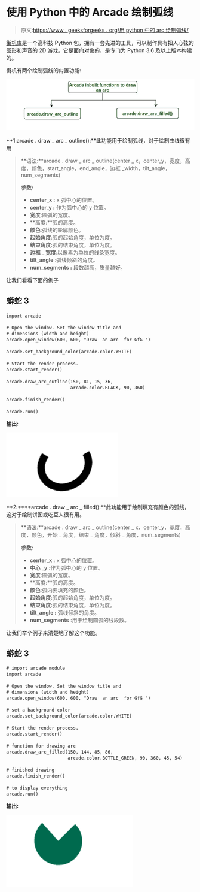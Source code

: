 # 使用 Python 中的 Arcade 绘制弧线

> 原文:[https://www . geeksforgeeks . org/用 python 中的 arc 绘制弧线/](https://www.geeksforgeeks.org/draw-an-arc-using-arcade-in-python/)

[街机库](https://www.geeksforgeeks.org/arcade-library-in-python/)是一个高科技 Python 包，拥有一套先进的工具，可以制作具有扣人心弦的图形和声音的 2D 游戏。它是面向对象的，是专门为 Python 3.6 及以上版本构建的。

街机有两个绘制弧线的内置功能:

![](img/5a79c1f914c08e0988fe46fc4f484fdc.png)

**1:arcade . draw _ arc _ outline():**此功能用于绘制弧线，对于绘制曲线很有用

> **语法:**arcade . draw _ arc _ outline(center _ x，center_y，宽度，高度，颜色，start_angle，end_angle，边框 _width，tilt_angle，num_segments)
> 
> **参数:**
> 
> *   **center_x :** x 弧中心的位置。
> *   **center_y :** 作为弧中心的 y 位置。
> *   **宽度**:圆弧的宽度。
> *   **高度:**弧的高度。
> *   **颜色**:弧线的轮廓颜色。
> *   **起始角度**:弧的起始角度，单位为度。
> *   **结束角度**:弧的结束角度，单位为度。
> *   **边框 _ 宽度**:以像素为单位的线条宽度。
> *   **tilt_angle** :弧线倾斜的角度。
> *   **num_segments :** 段数越高，质量越好。

让我们看看下面的例子

## 蟒蛇 3

```
import arcade

# Open the window. Set the window title and
# dimensions (width and height)
arcade.open_window(600, 600, "Draw  an arc  for GfG ")

arcade.set_background_color(arcade.color.WHITE)

# Start the render process.
arcade.start_render()

arcade.draw_arc_outline(150, 81, 15, 36,
                        arcade.color.BLACK, 90, 360)

arcade.finish_render()

arcade.run()
```

**输出:**

![](img/bf42dee80349648770b3aadd3a183fb6.png)

**2:****arcade . draw _ arc _ filled():**此功能用于绘制填充有颜色的弧线，这对于绘制饼图或吃豆人很有用。

> **语法:**arcade . draw _ arc _ outline(center _ x，center_y，宽度，高度，颜色，开始 _ 角度，结束 _ 角度，倾斜 _ 角度，num_segments)
> 
> **参数:**
> 
> *   **center_x :** x 弧中心的位置。
> *   **中心 _y** :作为弧中心的 y 位置。
> *   **宽度**:圆弧的宽度。
> *   **高度:**弧的高度。
> *   **颜色**:弧内要填充的颜色。
> *   **起始角度**:弧的起始角度，单位为度。
> *   **结束角度**:弧的结束角度，单位为度。
> *   **tilt_angle :** 弧线倾斜的角度。
> *   **num_segments** :用于绘制圆弧的线段数。

让我们举个例子来清楚地了解这个功能。

## 蟒蛇 3

```
# import arcade module
import arcade

# Open the window. Set the window title and
# dimensions (width and height)
arcade.open_window(600, 600, "Draw  an arc  for GfG ")

# set a background color
arcade.set_background_color(arcade.color.WHITE)

# Start the render process.
arcade.start_render()

# function for drawing arc
arcade.draw_arc_filled(150, 144, 85, 86,
                       arcade.color.BOTTLE_GREEN, 90, 360, 45, 54)

# finished drawing
arcade.finish_render()

# to display everything
arcade.run()
```

**输出:**

![](img/9a96fe03627be13949ca9e9e4404d826.png)